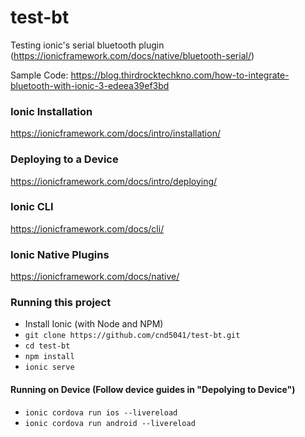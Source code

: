 # test-bt
Testing ionic's serial bluetooth plugin (https://ionicframework.com/docs/native/bluetooth-serial/)

Sample Code: https://blog.thirdrocktechkno.com/how-to-integrate-bluetooth-with-ionic-3-edeea39ef3bd

### Ionic Installation 
https://ionicframework.com/docs/intro/installation/

### Deploying to a Device
https://ionicframework.com/docs/intro/deploying/

### Ionic CLI
https://ionicframework.com/docs/cli/

### Ionic Native Plugins
https://ionicframework.com/docs/native/

### Running this project
- Install Ionic (with Node and NPM)
- `git clone https://github.com/cnd5041/test-bt.git`
- `cd test-bt`
- `npm install`
- `ionic serve`

#### Running on Device (Follow device guides in "Depolying to Device")
- `ionic cordova run ios --livereload`
- `ionic cordova run android --livereload`
